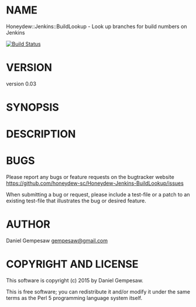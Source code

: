 # NAME

Honeydew::Jenkins::BuildLookup - Look up branches for build numbers on Jenkins

[![Build Status](https://travis-ci.org/honeydew-sc/Honeydew-Jenkins-BuildLookup.svg?branch=master)](https://travis-ci.org/honeydew-sc/Honeydew-Jenkins-BuildLookup)

# VERSION

version 0.03

# SYNOPSIS

# DESCRIPTION

# BUGS

Please report any bugs or feature requests on the bugtracker website
https://github.com/honeydew-sc/Honeydew-Jenkins-BuildLookup/issues

When submitting a bug or request, please include a test-file or a
patch to an existing test-file that illustrates the bug or desired
feature.

# AUTHOR

Daniel Gempesaw <gempesaw@gmail.com>

# COPYRIGHT AND LICENSE

This software is copyright (c) 2015 by Daniel Gempesaw.

This is free software; you can redistribute it and/or modify it under
the same terms as the Perl 5 programming language system itself.
